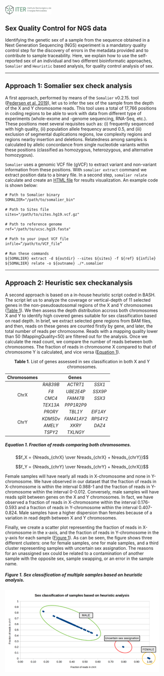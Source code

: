 <!-- ------------------ SECTION ------------------ -->
<p align="left">
  <a href="https://www.iter.es" title="Instituto Tecnológico y de Energ&iacute;as Renovables (ITER) / Institute of Technology and Renewable Energy (ITER)">
    <img src="https://github.com/genomicsITER/sexQC-for-NGS-data/blob/main/images/ITER_logo.png" width="30%" /> 
  </a>
</p>

<!-- ------------------ SECTION ------------------ -->
## Sex Quality Control for NGS data ##

Identifying the genetic sex of a sample from the sequence obtained in a Next Generation Sequencing (NGS) experiment is a mandatory quality control step for the discovery of errors in the metadata provided and to contribute to sample traceability. Here, we explain how to use the self-reported sex of an individual and two different bioinformatic approaches, `Somalier` and `Heuristic` based analysis, for quality control analysis of sex.

---

<!-- ------------------ SECTION ------------------ -->
## Approach 1: Somalier sex check analysis
A first approach, performed by means of the `Somalier` v0.2.15. tool ([Pedersen et al. 2019](https://genomemedicine.biomedcentral.com/articles/10.1186/s13073-020-00761-2)), let us to infer the sex of the sample from the depth of the X and Y chromosome reads. This tool uses a total of 17,766 positions in coding regions to be able to work with data from different type of experiments (whole-exome and -genome sequencing, RNA-Seq, etc.). These positions meet several requisites such as: (i) frequently sequenced with high quality, (ii) population allele frequency around 0.5, and (iii) exclusion of segmental duplications regions, low complexity regions and regions nearby insertion and deletions. Relatedness among samples is calculated by allelic concordance from single nucleotide variants within these positions (classified as homozygous, heterozygous, and alternative homozygous).

`Somalier` uses a genomic VCF file (gVCF) to extract variant and non-variant information from these positions. With `somalier extract` command we extract position data to a binary file. In a second step, `somalier relate` calculate and create an [HTML file](https://brentp.github.io/somalier/ex.html) for results visualization. An example code is shown below:

```
# Path to Somalier binary
SOMALIER="/path/to/somalier_bin"

# Path to Sites file
sites="/path/to/sites.hg19.vcf.gz"

# Path to reference genome
ref="/path/to/ucsc.hg19.fasta"

# Path to your input VCF file
infile=”/path/to/VCF_file”

# Run these commands
${SOMALIER} extract -d ${outdir} --sites ${sites} -f ${ref} ${infile}
${SOMALIER} relate -o ${outname} ./*.somalier
```

---

<!-- ------------------ SECTION ------------------ -->
## Approach 2: Heuristic sex checkanalysis
A second approach is based on a in-house heuristic script coded in BASH. The script let us to analyze the coverage or vertical-depth of 11 selected genes in the non-pseudoautosomal regions of the X and Y chromosomes ([Table 1](table-1-list-of-genes-assessed-in-sex-classification-in-both-x-and-y-chromosomes)). We then assess the depth distribution accross both chromosomes X and Y to identify high covered genes suitable for sex classification based on read depth. In brief, we extract selected gene regions from BAM files, and then, reads on these genes are counted firstly by gene, and later, the total number of reads per chromosome. Reads with a mapping quality lower than 50 (MappingQuality<50) are filtered out for the analysis. Once we calculate the read count, we compare the number of reads between both chromosomes. The fraction of reads in chromosome X compared to that of chromosome Y is calculated, and vice versa ([Equation 1](equation-1-fraction-of-reads-comparing-both-chromosomes)).

<div align="center">
  <p></p>
<b>Table 1</b>. List of genes assessed in sex classification in both X and Y chromosomes.
  <p></p>
<table>
  <thead>
    <tr>
      <th align="center">Chromosomes</th>
      <th align="center" colspan=3>Genes</th>
    </tr>
  </thead>
  <tbody>
    <tr>
      <td align="center" rowspan=4>ChrX</td>
      <td align="center"><i>RAB39B</i></td>
      <td align="center"><i>ACTRT1</i></td>
      <td align="center"><i>SSX1</i></td>
    </tr>
    <tr>
      <td align="center"><i>F8</i></td>
      <td align="center"><i>UBE2E4P</i></td>
      <td align="center"><i>SSX9P</i></td>
    </tr>
    <tr>
      <td align="center"><i>CMC4</i></td>
      <td align="center"><i>FAM47B</i></td>
      <td align="center"><i>SSX3</i></td>
    </tr>
    <tr>
      <td align="center"><i>TEX13A</i></td>
      <td align="center"><i>PPP1R2P9</i></td>
      <td align="center"></td>
    </tr>
    <tr>
      <td align="center" rowspan=4>ChrY</td>
      <td align="center"><i>PRORY</i></td>
      <td align="center"><i>TBL1Y</i></td>
      <td><i>EIF1AY</i></td>
    </tr>
    <tr>
      <td align="center"><i>KDM5Dv</td>
      <td align="center"><i>FAM41AY2</i></td>
      <td align="center"><i>RPS4Y2</i></td>
    </tr>
    <tr>
      <td align="center"><i>AMELY</i></td>
      <td align="center"><i>XKRY</i></td>
      <td align="center"><i>DAZ4</i></td>
    </tr>
    <tr>
      <td align="center"><i>TSPY2</i></td>
      <td align="center"><i>TXLNGY</i></td>
      <td align="center"></td>
    </tr>
  </tbody>
</table>
</div>

##### Equation 1. Fraction of reads comparing both chromosomes.
$$f_X = {Nreads_{chrX} \over Nreads_{chrX} + Nreads_{chrY}}$$

$$f_Y = {Nreads_{chrY} \over Nreads_{chrY} + Nreads_{chrX}}$$

Female samples will have nearly all reads in X-chromosome and none in Y-chromosome. We have observed in our dataset that the fraction of reads in X-chromosome is within the interval 0.988-1 and the fraction of reads in Y-chromosome within the interval 0-0.012. Conversely, male samples will have reads split between genes on the X and Y chromosomes. In fact, we have observed a fraction of reads in X-chromosome within the interval 0.176-0.593 and a fraction of reads in Y-chromosome within the interval 0.407-0.824. Male samples have a higher dispersion than females because of a variation in read depth between X and Y chromosomes.

Finally, we create a scatter plot representing the fraction of reads in X-chromosome in the x-axis, and the fraction of reads in Y-chromosome in the y-axis for each sample ([Figure 1](figure-1-sex-classification-of-samples-based-on-heuristic-analysis)). As can be seen, the figure shows three different clusters: one for female samples, one for male samples, and a third cluster representing samples with uncertain sex assignation. The reasons for an unassigned sex could be related to a contamination of another sample with the opposite sex, sample swapping, or an error in the sample name.

##### Figure 1. Sex classification of multiple samples based on heuristic analysis.

![](https://github.com/genomicsITER/sexQC-for-NGS-data/blob/main/images/classification_table-heuristic_analysis.png)
